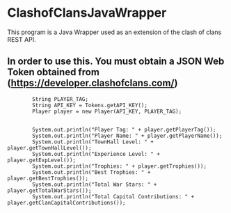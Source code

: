 # ClashofClansJavaWrapper
This program is a Java Wrapper used as an extension of the clash of clans REST API.

## In order to use this. You must obtain a JSON Web Token obtained from (https://developer.clashofclans.com/) 



```
        String PLAYER_TAG;
        String API_KEY = Tokens.getAPI_KEY();
        Player player = new Player(API_KEY, PLAYER_TAG);
       

        System.out.println("Player Tag: " + player.getPlayerTag());
        System.out.println("Player Name: " + player.getPlayerName());
        System.out.println("TownHall Level: " + player.getTownHallLevel());
        System.out.println("Experience Level: " + player.getExpLevel());
        System.out.println("Trophies: " + player.getTrophies());
        System.out.println("Best Trophies: " + player.getBestTrophies());
        System.out.println("Total War Stars: " + player.getTotalWarStars());
        System.out.println("Total Capital Contributions: " + player.getClanCapitalContributions());
```

